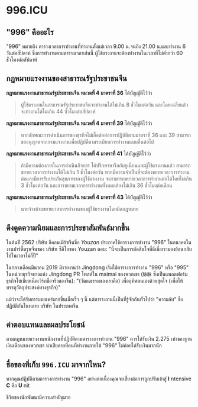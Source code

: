 996.ICU
===

## "996" คืออะไร
"996" หมายถึง ตารางเวลาการทำงานที่ทำงานตั้งแต่เวลา 9.00 น.จนถึง 21.00 น.และทำงาน 6 วันต่อสัปดาห์ 
ซึ่งการทำงานตามตารางเวลาเช่นนี้ ผู้ใช้แรงงานจะต้องทำงานในเวลาที่ไม่ต่ำกว่า 60 ชั่วโมงต่อสัปดาห์

## กฎหมายแรงงานของสาธารณรัฐประชาชนจีน
**กฎหมายแรงงานสาธารณรํฐประชาชนจีน หมวดที่ 4 มาตราที่ 36** ได้บัญญัติไว้ว่า
> ผู้ใช้แรงงานในสาธารณรัฐประชาชนจีนจะทำงานได้ไม่เกิน 8 ชั่วโมงต่อวัน และโดยเฉลี่ยแล้วจะทำงานได้ไม่เกิน 44 ซั่วโมงต่อสัปดาห์

**กฎหมายแรงงานสาธารณรํฐประชาชนจีน หมวดที่ 4 มาตราที่ 39** ได้บัญญัติไว้ว่า
> หากลักษณะการดำเนินการของธุรกิจไม่เอื้อต่อต่อการปฎิบัติตามมาตราที่ 36 และ 39 สามารถขออนุญาตจากกรมแรงงานเพื่อปฏิบัตืตามระเบียบการทำงานแบบอื่นต่อไป

**กฎหมายแรงงานสาธารณรํฐประชาชนจีน หมวดที่ 4 มาตราที่ 41** ได้บัญญัติไว้ว่า
> ถ้ามีความต้องการในการดำเนินกิจการ ได้ปรีกษาหารือกับยูเนี่ยนและผู้ใช้แรงงานแล้ว สามารถขยายเวลาการทำงานได้ไม่เกิน 1 ชั่วโมงต่อวัน หากมีความจำเป็นที่จะต้องขยายเวลาการทำงานต่อและมีการรับประกันสุขภาพของผู้ใช้แรงงาน จะสามารถขยายเวลาการทำงานต่อได้โดยไม่เกิน 3 ชั่วโมงต่อวัน และการขยามเวลาการทำงานทั้งหมดต้องไม่เกิน 36 ชั่วโมงต่อเดือน

**กฎหมายแรงงานสาธารณรํฐประชาชนจีน หมวดที่ 4 มาตราที่ 43** ได้บัญญัติไว้ว่า
> นายจ้างห้ามขยายเวลาการทำงานของผู้ใช้แรงงานโดยผิดกฎหมาย



## ดึงดูดความนิยมและการประชาสัมพันธ์มากขึ้น

ในต้นปี 2562 บริษัท อีคอมเมิร์ซจีนชื่อ _Youzan_ ประกาศใช้ตารางการทำงาน "996" ในอนาคตในงานปาร์ตี้ตรุษจีนของ บริษัท ซีอีโอของ Youzan ตอบ: "นี่จะเป็นการตัดสินใจที่ดีเมื่อเรามองย้อนกลับไปในเวลาไม่กี่ปี"

ในกลางเดือนมีนาคม 2019 มีรายงานว่า Jingdong เริ่มใช้ตารางการทำงาน "996" หรือ "995" ในหน่วยธุรกิจบางแห่ง Jingdong PR โพสต์ใน maimai ของพวกเขา (`脉脉` ซึ่งเป็นแพลตฟอร์มธุรกิจโซเชียลเน็ตเวิร์กชื่อจริงของจีน): "(วัฒนธรรมของเราคือ) เพื่ออุทิศตนเองด้วยสุดใจ (เพื่อให้บรรลุวัตถุประสงค์ทางธุรกิจ)"

แม้ว่าจะได้รับการเผยแพร่มากขึ้นเมื่อเร็ว ๆ นี้ แต่ตารางงานนี้เป็นที่รู้จักกันทั่วไปว่า "ความลับ" ซึ่งปฏิบัติกันในหลาย บริษัท ในประเทศจีน
## ค่าตอบแทนและผลประโยชน์

ตามกฎหมายแรงงานพนักงานที่ปฏิบัติตามตารางการทำงาน "996" ควรได้รับเงิน 2.275 เท่าของฐานเงินเดือนของพวกเขา น่าเสียดายที่คนที่ทำงานภายใต้ "996" ไม่ค่อยได้รับเงินมากนัก

## ชื่อของที่เก็บ `996.ICU` มาจากไหน?

หากคุณปฏิบัติตามตารางการทำงาน "996" อย่างต่อเนื่องคุณจะเสี่ยงต่อการถูกปรับเข้าสู่ **I** ntensive **C** คือ **U** nit

ชีวิตของนักพัฒนามีความสำคัญมาก
